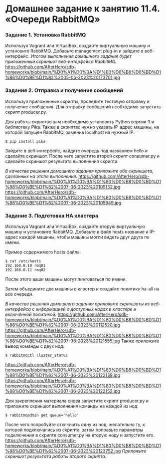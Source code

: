# Домашнее задание к занятию 11.4. «Очереди RabbitMQ»
### Задание 1. Установка RabbitMQ

Используя Vagrant или VirtualBox, создайте виртуальную машину и установите RabbitMQ.
Добавьте management plug-in и зайдите в веб-интерфейс.
*Итогом выполнения домашнего задания будет приложенный скриншот веб-интерфейса RabbitMQ.*
https://github.com/AfterHero/sdb-homeworks/blob/main/%D0%A1%D0%BA%D1%80%D0%B8%D0%BD%D1%88%D0%BE%D1%82%2005-06-2023%20173701.jpg


### Задание 2. Отправка и получение сообщений

Используя приложенные скрипты, проведите тестовую отправку и получение сообщения.
Для отправки сообщений необходимо запустить скрипт producer.py.

Для работы скриптов вам необходимо установить Python версии 3 и библиотеку Pika.
Также в скриптах нужно указать IP-адрес машины, на которой запущен RabbitMQ, заменив localhost на нужный IP.

```shell script
$ pip install pika
```
Зайдите в веб-интерфейс, найдите очередь под названием hello и сделайте скриншот.
После чего запустите второй скрипт consumer.py и сделайте скриншот результата выполнения скрипта

*В качестве решения домашнего задания приложите оба скриншота, сделанных на этапе выполнения.*
https://github.com/AfterHero/sdb-homeworks/blob/main/%D0%A1%D0%BA%D1%80%D0%B8%D0%BD%D1%88%D0%BE%D1%82%2007-06-2023%20105132.jpg
https://github.com/AfterHero/sdb-homeworks/blob/main/%D0%A1%D0%BA%D1%80%D0%B8%D0%BD%D1%88%D0%BE%D1%82%2007-06-2023%20105949.jpg

### Задание 3. Подготовка HA кластера

Используя Vagrant или VirtualBox, создайте вторую виртуальную машину и установите RabbitMQ.
Добавьте в файл hosts название и IP-адрес каждой машины, чтобы машины могли видеть друг друга по имени.

Пример содержимого hosts файла:
```shell script
$ cat /etc/hosts
192.168.0.10 rmq01
192.168.0.11 rmq02
```
После этого ваши машины могут пинговаться по имени.

Затем объедините две машины в кластер и создайте политику ha-all на все очереди.

*В качестве решения домашнего задания приложите скриншоты из веб-интерфейса с информацией о доступных нодах в кластере и включённой политикой.*
https://github.com/AfterHero/sdb-homeworks/blob/main/%D0%A1%D0%BA%D1%80%D0%B8%D0%BD%D1%88%D0%BE%D1%82%2007-06-2023%20112520.jpg
https://github.com/AfterHero/sdb-homeworks/blob/main/%D0%A1%D0%BA%D1%80%D0%B8%D0%BD%D1%88%D0%BE%D1%82%2007-06-2023%20121555.jpg
Также приложите вывод команды с двух нод:

```shell script
$ rabbitmqctl cluster_status
```
https://github.com/AfterHero/sdb-homeworks/blob/main/%D0%A1%D0%BA%D1%80%D0%B8%D0%BD%D1%88%D0%BE%D1%82%2007-06-2023%20122139.jpg
https://github.com/AfterHero/sdb-homeworks/blob/main/%D0%A1%D0%BA%D1%80%D0%B8%D0%BD%D1%88%D0%BE%D1%82%2007-06-2023%20122152.jpg

Для закрепления материала снова запустите скрипт producer.py и приложите скриншот выполнения команды на каждой из нод:

```shell script
$ rabbitmqadmin get queue='hello'
```

После чего попробуйте отключить одну из нод, желательно ту, к которой подключались из скрипта, затем поправьте параметры подключения в скрипте consumer.py на вторую ноду и запустите его.
https://github.com/AfterHero/sdb-homeworks/blob/main/%D0%A1%D0%BA%D1%80%D0%B8%D0%BD%D1%88%D0%BE%D1%82%2007-06-2023%20123752.jpg
*Приложите скриншот результата работы второго скрипта.*
